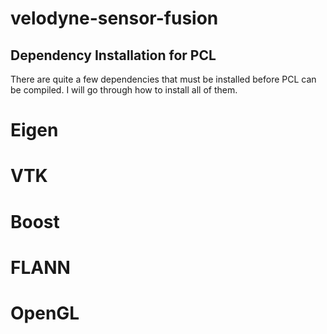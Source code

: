 # velodyne-sensor-fusion

## Dependency Installation for PCL
There are quite a few dependencies that must be installed before PCL can be compiled. I will go through how to install all of them.
# Eigen
# VTK
# Boost
# FLANN
# OpenGL

